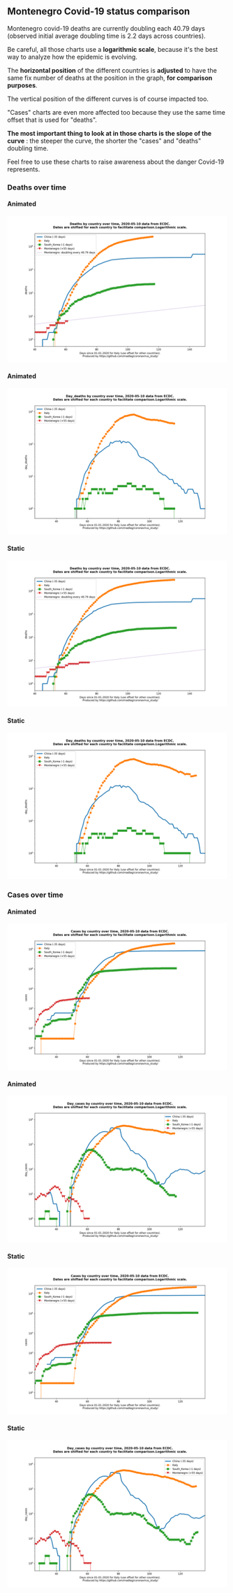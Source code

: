 ## Montenegro Covid-19 status comparison 

Montenegro covid-19 deaths are currently doubling each 40.79 days (observed initial average doubling time is 2.2 days across countries).



Be careful, all those charts use a **logarithmic scale**, because it's the best way to analyze how the epidemic is evolving.
 
The **horizontal position** of the different countries is **adjusted** to have the same fix number of deaths at the position in the graph, **for comparison purposes**.

The vertical position of the different curves is of course impacted too.

"Cases" charts are even more affected too because they use the same time offset that is used for "deaths".

**The most important thing to look at in those charts is the slope of the curve** : the steeper the curve, the shorter the "cases" and "deaths" doubling time.

Feel free to use these charts to raise awareness about the danger Covid-19 represents. 


 
### Deaths over time
 
#### Animated
![Montenegro covid-19 deaths animated chart](https://raw.githubusercontent.com/madlag/coronavirus_study/master/notebooks/graphs/2020-05-10/countries/Montenegro/2020-05-10_Montenegro_deaths.gif "Montenegro covid-19 deaths animated chart")   
 
#### Animated
![Montenegro covid-19 daily deaths animated chart](https://raw.githubusercontent.com/madlag/coronavirus_study/master/notebooks/graphs/2020-05-10/countries/Montenegro/2020-05-10_Montenegro_day_deaths.gif "Montenegro covid-19 day_deaths animated chart")   
 
#### Static
![Montenegro covid-19 deaths static chart](https://raw.githubusercontent.com/madlag/coronavirus_study/master/notebooks/graphs/2020-05-10/countries/Montenegro/2020-05-10_Montenegro_deaths.png "Montenegro covid-19 deaths static chart")   
 
#### Static
![Montenegro covid-19 daily deaths static chart](https://raw.githubusercontent.com/madlag/coronavirus_study/master/notebooks/graphs/2020-05-10/countries/Montenegro/2020-05-10_Montenegro_day_deaths.png "Montenegro covid-19 day_deaths static chart")   

 
### Cases over time
 
#### Animated
![Montenegro covid-19 cases animated chart](https://raw.githubusercontent.com/madlag/coronavirus_study/master/notebooks/graphs/2020-05-10/countries/Montenegro/2020-05-10_Montenegro_cases.gif "Montenegro covid-19 cases animated chart")   
 
#### Animated
![Montenegro covid-19 daily cases animated chart](https://raw.githubusercontent.com/madlag/coronavirus_study/master/notebooks/graphs/2020-05-10/countries/Montenegro/2020-05-10_Montenegro_day_cases.gif "Montenegro covid-19 day_cases animated chart")   
 
#### Static
![Montenegro covid-19 cases static chart](https://raw.githubusercontent.com/madlag/coronavirus_study/master/notebooks/graphs/2020-05-10/countries/Montenegro/2020-05-10_Montenegro_cases.png "Montenegro covid-19 cases static chart")   
 
#### Static
![Montenegro covid-19 daily cases static chart](https://raw.githubusercontent.com/madlag/coronavirus_study/master/notebooks/graphs/2020-05-10/countries/Montenegro/2020-05-10_Montenegro_day_cases.png "Montenegro covid-19 day_cases static chart")   

